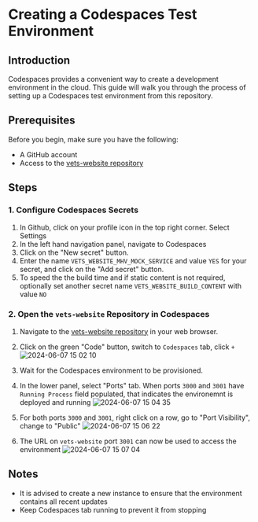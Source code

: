 # Creating a Codespaces Test Environment

## Introduction
Codespaces provides a convenient way to create a development environment in the cloud. This guide will walk you through the process of setting up a Codespaces test environment from this repository.

## Prerequisites
Before you begin, make sure you have the following:
- A GitHub account
- Access to the [vets-website repository](https://github.com/department-of-veterans-affairs/vets-website) 

## Steps


### 1. Configure Codespaces Secrets
1. In Github, click on your profile icon in the top right corner. Select Settings
2. In the left hand navigation panel, navigate to Codespaces
3. Click on the "New secret" button.
4. Enter the name `VETS_WEBSITE_MHV_MOCK_SERVICE` and value `YES` for your secret, and click on the "Add secret" button.
5. To speed the the build time and if static content is not required, optionally set another secret name `VETS_WEBSITE_BUILD_CONTENT` with value `NO`

### 2. Open the `vets-website` Repository in Codespaces
1. Navigate to the [vets-website repository](https://github.com/department-of-veterans-affairs/vets-website) in your web browser.
2. Click on the green "Code" button, switch to `Codespaces` tab, click `+`
![2024-06-07 15 02 10](https://github.com/department-of-veterans-affairs/va.gov-team/assets/87077843/abe668fa-bfc8-486f-aaef-0fd06cd6e3c2)


3. Wait for the Codespaces environment to be provisioned.
4. In the lower panel, select "Ports" tab. When ports `3000` and `3001` have `Running Process` field populated, that indicates
   the environemnt is deployed and running
![2024-06-07 15 04 35](https://github.com/department-of-veterans-affairs/va.gov-team/assets/87077843/056a4264-09d8-4d00-b949-aa03bdf64d35)


5. For both ports `3000` and `3001`, right click on a row, go to "Port Visibility", change to "Public"
![2024-06-07 15 06 22](https://github.com/department-of-veterans-affairs/va.gov-team/assets/87077843/e8acbf21-dd34-4068-aa24-6ab52b0d5cac)


6. The URL on `vets-website` port `3001` can now be used to access the environment
![2024-06-07 15 07 04](https://github.com/department-of-veterans-affairs/va.gov-team/assets/87077843/7e3c9c07-6887-4d79-b3c0-b150422d541d)



## Notes
- It is advised to create a new instance to ensure that the environment contains all recent updates
- Keep Codespaces tab running to prevent it from stopping
